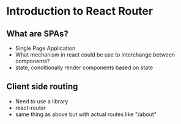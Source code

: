 # Introduction to React Router

## What are SPAs?

- Single Page Application
- What mechanism in react could be use to interchange between components?
- state, conditionally render components based on state

## Client side routing

- Need to use a library
- react-router
- same thing as above but with actual routes like "/about"